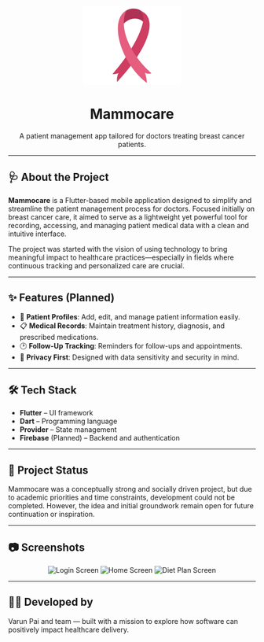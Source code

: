 <p align="center">
  <img src="assets/splash.png" width="200" alt="Mammocare Logo"/>
</p>

<h1 align="center">Mammocare</h1>

<p align="center">
  A patient management app tailored for doctors treating breast cancer patients.
</p>

---

## 🩺 About the Project

**Mammocare** is a Flutter-based mobile application designed to simplify and streamline the patient management process for doctors. Focused initially on breast cancer care, it aimed to serve as a lightweight yet powerful tool for recording, accessing, and managing patient medical data with a clean and intuitive interface.

The project was started with the vision of using technology to bring meaningful impact to healthcare practices—especially in fields where continuous tracking and personalized care are crucial.

---

## ✨ Features (Planned)

- 📁 **Patient Profiles**: Add, edit, and manage patient information easily.
- 📋 **Medical Records**: Maintain treatment history, diagnosis, and prescribed medications.
- 🕑 **Follow-Up Tracking**: Reminders for follow-ups and appointments.
- 🔐 **Privacy First**: Designed with data sensitivity and security in mind.

---

## 🛠️ Tech Stack

- **Flutter** – UI framework  
- **Dart** – Programming language  
- **Provider** – State management  
- **Firebase** (Planned) – Backend and authentication  

---

## 🚧 Project Status

Mammocare was a conceptually strong and socially driven project, but due to academic priorities and time constraints, development could not be completed. However, the idea and initial groundwork remain open for future continuation or inspiration.

---

## 📷 Screenshots

<p align="center">
  <img src="screenshots/login.jpg" width="250" alt="Login Screen"/>
  <img src="screenshots/home.jpg" width="250" alt="Home Screen"/>
  <img src="screenshots/diet.jpg" width="250" alt="Diet Plan Screen"/>
</p>

---

## 👨‍⚕️ Developed by

Varun Pai and team — built with a mission to explore how software can positively impact healthcare delivery.
